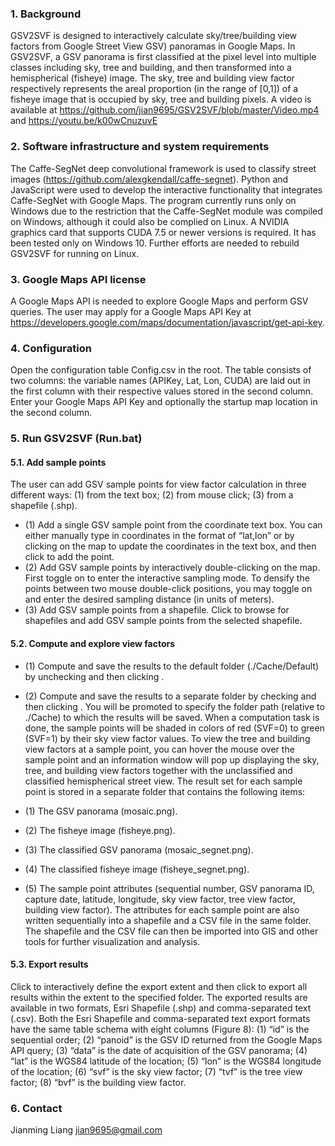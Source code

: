 
### 1.	Background
GSV2SVF is designed to interactively calculate sky/tree/building view factors from Google Street View GSV) panoramas in Google Maps. In GSV2SVF, a GSV panorama is first classified at the pixel level into multiple classes including sky, tree and building, and then transformed into a hemispherical (fisheye) image. The sky, tree and building view factor respectively represents the areal proportion (in the range of [0,1]) of a fisheye image that is occupied by sky, tree and building pixels. A video is available at https://github.com/jian9695/GSV2SVF/blob/master/Video.mp4 and https://youtu.be/k00wCnuzuvE
### 2.	Software infrastructure and system requirements
The Caffe-SegNet deep convolutional framework is used to classify street images (https://github.com/alexgkendall/caffe-segnet). Python and JavaScript were used to develop the interactive functionality that integrates Caffe-SegNet with Google Maps. The program currently runs only on Windows due to the restriction that the Caffe-SegNet module was compiled on Windows, although it could also be complied on Linux. A NVIDIA graphics card that supports CUDA 7.5 or newer versions is required. It has been tested only on Windows 10. Further efforts are needed to rebuild GSV2SVF for running on Linux.
### 3.	Google Maps API license
A Google Maps API is needed to explore Google Maps and perform GSV queries. The user may apply for a Google Maps API Key at https://developers.google.com/maps/documentation/javascript/get-api-key. 
### 4.	Configuration
Open the configuration table Config.csv in the root. The table consists of two columns: the variable names (APIKey, Lat, Lon, CUDA) are laid out in the first column with their respective values stored in the second column. Enter your Google Maps API Key and optionally the startup map location in the second column.
### 5.	Run GSV2SVF (Run.bat)
 
#### 5.1.	Add sample points
The user can add GSV sample points for view factor calculation in three different ways: (1) from the text box; (2) from mouse click; (3) from a shapefile (.shp).
*  (1)	Add a single GSV sample point from the coordinate text box. You can either manually type in coordinates in the format of “lat,lon” or by clicking on the map to update the coordinates in the text box, and then click   to add the point.
*  (2)	Add GSV sample points by interactively double-clicking on the map. First toggle on   to enter the interactive sampling mode. To densify the points between two mouse double-click positions, you may toggle on   and enter the desired sampling distance (in units of meters).
*  (3)	Add GSV sample points from a shapefile. Click   to browse for shapefiles and add GSV sample points from the selected shapefile. 
#### 5.2.	Compute and explore view factors
*  (1)	Compute and save the results to the default folder (./Cache/Default) by unchecking   and then clicking  .
*  (2)	Compute and save the results to a separate folder by checking   and then clicking  . You will be promoted to specify the folder path (relative to ./Cache) to which the results will be saved. 
When a computation task is done, the sample points will be shaded in colors of red (SVF=0) to green (SVF=1) by their sky view factor values. To view the tree and building view factors at a sample point, you can hover the mouse over the sample point and an information window will pop up displaying the sky, tree, and building view factors together with the unclassified and classified hemispherical street view.
The result set for each sample point is stored in a separate folder that contains the following items:
 
*  (1)	The GSV panorama (mosaic.png).
*  (2)	The fisheye image (fisheye.png).
*  (3)	The classified GSV panorama (mosaic_segnet.png).
*  (4)	The classified fisheye image (fisheye_segnet.png).
*  (5)	The sample point attributes (sequential number, GSV panorama ID, capture date, latitude, longitude, sky view factor, tree view factor, building view factor).
The attributes for each sample point are also written sequentially into a shapefile and a CSV file in the same folder. The shapefile and the CSV file can then be imported into GIS and other tools for further visualization and analysis.
#### 5.3.	Export results
Click to interactively define the export extent and then click to export all results within the extent to the specified folder. The exported results are available in two formats, Esri Shapefile (.shp) and comma-separated text (.csv). Both the Esri Shapefile and comma-separated text export formats have the same table schema with eight columns (Figure 8): (1) “id” is the sequential order; (2) “panoid” is the GSV ID returned from the Google Maps API query; (3) “data” is the date of acquisition of the GSV panorama; (4) “lat” is the WGS84 latitude of the location; (5) “lon” is the WGS84 longitude of the location; (6) “svf” is the sky view factor; (7) “tvf” is the tree view factor; (8) “bvf” is the building view factor.

### 6.	Contact
Jianming Liang 
jian9695@gmail.com
